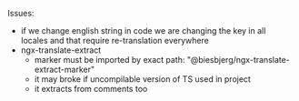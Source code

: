 Issues:
- if we change english string in code we are changing the key in all locales and that require re-translation everywhere
- ngx-translate-extract
	- marker must be imported by exact path: "@biesbjerg/ngx-translate-extract-marker"
	- it may broke if uncompilable version of TS used in project
	- it extracts from comments too
